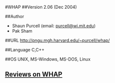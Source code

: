 #WHAP
##Version
2.06 (Dec 2004)

##Author
* Shaun Purcell (email: purcell@wi.mit.edu)
* Pak Sham

##URL
http://pngu.mgh.harvard.edu/~purcell/whap/

##Language
C,C++

##OS
UNIX, MS-Windows, MS-DOS, Linux


## [Reviews on WHAP](https://github.com/gaow/genetic-analysis-software/issues/610)